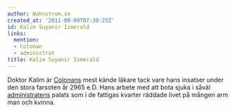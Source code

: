 ```yaml
---
author: Wahnstrom.se
created_at: '2011-08-09T07:30:25Z'
id: Kalim Suyanir Izmerald
links:
  mention:
  - Colonan
  - administrat
title: Kalim Suyanir Izmerald
---
```


Doktor Kalim är [Colonans] mest kände läkare tack vare hans insatser under den stora farsoten år
2965 e.D. Hans arbete med att bota sjuka i såväl [administratens] palats som i de fattigas kvarter
räddade livet på mången arm man och kvinna.

  [Colonans]: Colonan
  [administratens]: administrat